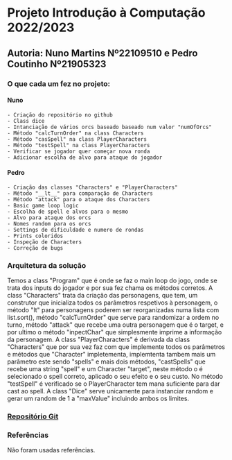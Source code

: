 # Projeto Introdução à Computação 2022/2023

## Autoria: Nuno Martins Nº22109510 e Pedro Coutinho Nº21905323

### O que cada um fez no projeto:

#### Nuno
    - Criação do repositório no github
    - Class dice
    - Intanciação de vários orcs baseado baseado num valor "numOfOrcs"
    - Método "calcTurnOrder" na class Characters 
    - Método "casSpell" na class PlayerCharacters
    - Método "testSpell" na class PlayerCharacters
    - Verificar se jogador quer começar nova ronda
    - Adicionar escolha de alvo para ataque do jogador

#### Pedro
    - Criação das classes "Characters" e "PlayerCharacters"
    - Método "__lt__" para comparação de Characters
    - Método "attack" para o ataque dos Characters
    - Basic game loop logic
    - Escolha de spell e alvos para o mesmo
    - Alvo para ataque dos orcs
    - Nomes random para os orcs
    - Settings de dificuldade e numero de rondas
    - Prints coloridos
    - Inspeção de Characters
    - Correção de bugs

### Arquitetura da solução

Temos a class "Program" que é onde se faz o main loop do jogo, onde se trata dos inputs do jogador e por sua fez chama os métodos corretos. A class "Characters" trata da criação das personagens, que tem, um construtor que inicializa todos os parâmetros respetivos à personagem, o método "lt" para personagens poderem ser reorganizadas numa lista com list.sort(), método "calcTurnOrder" que serve para randomizar a ordem no turno, método "attack" que recebe uma outra personagem que é o target, e por ultimo o método "inpectChar" que simplesmente imprime a informação da personagem. A class "PlayerCharacters" é derivada da class "Characters" que por sua vez faz com que implemente todos os parâmetros e métodos que "Character" impletementa, implemtenta tambem mais um parâmetro este sendo "spells" e mais dois métodos, "castSpells" que recebe uma string "spell" e um Character "target", neste método o é selecionado o spell correto, aplicado o seu efeito e o seu custo. No método "testSpell" é verificado se o PlayerCharacter tem mana suficiente para dar cast ao spell. A class "Dice" serve unicamente para instanciar random e gerar um random de 1 a "maxValue" incluindo ambos os limites.

### [Repositório Git](https://github.com/NunoAfonsoM/Projeto-IC-2022-2023.git)

### Referências

Não foram usadas referências.